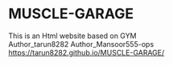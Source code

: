 # MUSCLE-GARAGE
This is an Html website based on GYM <br>
Author_tarun8282
Author_Mansoor555-ops
https://tarun8282.github.io/MUSCLE-GARAGE/
